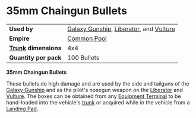 # 35mm Chaingun Bullets

|                                                 |                                                                                                                               |
| ----------------------------------------------- | ----------------------------------------------------------------------------------------------------------------------------- |
| **Used by**                                     | [Galaxy Gunship](../vehicles/Galaxy_Gunship.md), [Liberator](../vehicles/Liberator.md), and [Vulture](../vehicles/Vulture.md) |
| **Empire**                                      | [Common Pool](../terminology/Common_Pool.md)                                                                                  |
| **[Trunk](../terminology/Trunk.md) dimensions** | 4x4                                                                                                                           |
| **Quantity per pack**                           | 100 Bullets                                                                                                                   |

**35mm Chaingun Bullets**

These bullets do high damage and are used by the side and tailguns of the
[Galaxy Gunship](../vehicles/Galaxy_Gunship.md) and as the pilot's nosegun
weapon on the [Liberator](../vehicles/Liberator.md) and
[Vulture](../vehicles/Vulture.md). The boxes can be obtained from any
[Equipment Terminal](../items/Equipment_Terminal.md) to be hand-loaded into the
vehicle's [trunk](../terminology/Trunk.md) or acquired while in the vehicle from
a [Landing Pad](../items/Landing_Pad.md).
